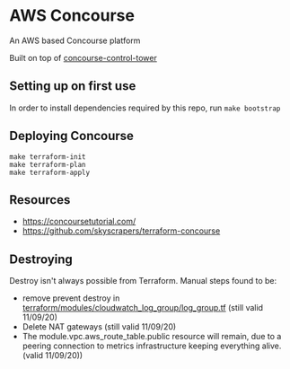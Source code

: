 # AWS Concourse

An AWS based Concourse platform

Built on top of [concourse-control-tower](https://github.com/dwp/concourse-control-tower)

## Setting up on first use

In order to install dependencies required by this repo, run `make bootstrap`

## Deploying Concourse

```
make terraform-init
make terraform-plan
make terraform-apply
```

## Resources

* https://concoursetutorial.com/
* https://github.com/skyscrapers/terraform-concourse

## Destroying
Destroy isn't always possible from Terraform. Manual steps found to be:
- remove prevent destroy in [terraform/modules/cloudwatch_log_group/log_group.tf](terraform/modules/cloudwatch_log_group/log_group.tf) (still valid 11/09/20)
- Delete NAT gateways (still valid 11/09/20)
- The module.vpc.aws_route_table.public resource will remain, due to a peering connection to metrics infrastructure keeping everything alive. (valid 11/09/20))
